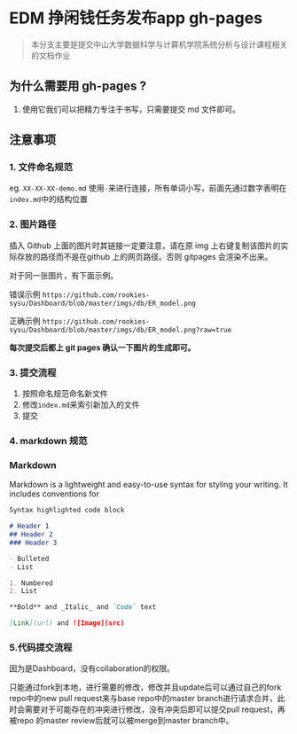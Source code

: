 # EDM 挣闲钱任务发布app gh-pages

> 本分支主要是提交中山大学数据科学与计算机学院系统分析与设计课程相关的文档作业

## 为什么需要用 gh-pages ?

1. 使用它我们可以把精力专注于书写，只需要提交 md 文件即可。



## 注意事项

### 1. 文件命名规范

eg.
`XX-XX-XX-demo.md` 使用`-`来进行连接，所有单词小写，前面先通过数字表明在`index.md`中的结构位置



### 2. 图片路径

插入 Github 上面的图片时其链接一定要注意，请在原 img 上右键复制该图片的实际存放的路径而不是在github 上的网页路径。否则 gitpages 会渲染不出来。



对于同一张图片，有下面示例。

错误示例 `https://github.com/rookies-sysu/Dashboard/blob/master/imgs/db/ER_model.png`

正确示例 `https://github.com/rookies-sysu/Dashboard/blob/master/imgs/db/ER_model.png?raw=true`

**每次提交后都上 git pages 确认一下图片的生成即可。**



### 3. 提交流程

1. 按照命名规范命名新文件
2. 修改`index.md`来索引新加入的文件
3. 提交

### 4. markdown 规范

### Markdown

Markdown is a lightweight and easy-to-use syntax for styling your writing. It includes conventions for

```markdown
Syntax highlighted code block

# Header 1
## Header 2
### Header 3

- Bulleted
- List

1. Numbered
2. List

**Bold** and _Italic_ and `Code` text

[Link](url) and ![Image](src)
```


### 5.代码提交流程

因为是Dashboard，没有collaboration的权限。

只能通过fork到本地，进行需要的修改，修改并且update后可以通过自己的fork repo中的new pull request来与base repo中的master branch进行请求合并，此时会需要对于可能存在的冲突进行修改，没有冲突后即可以提交pull request，再被repo 的master review后就可以被merge到master branch中。
